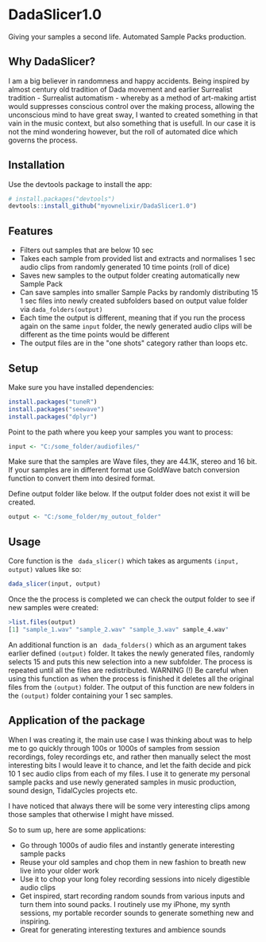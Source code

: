# DadaSlicer1.0
Giving your samples a second life. Automated Sample Packs production.

## Why DadaSlicer?

I am a big believer in randomness and happy accidents. Being inspired by almost century old tradition of Dada movement and earlier Surrealist tradition - Surrealist automatism -  whereby as a method of art-making artist would suppresses conscious control over the making process, allowing the unconscious mind to have great sway, I wanted to created something in that vain in the music context, but also something that is usefull. In our case it is not the mind wondering however, but the roll of automated dice which governs the process. 

## Installation

Use the devtools package to install the app:
```r
# install.packages("devtools")
devtools::install_github("myownelixir/DadaSlicer1.0")
```

## Features
* Filters out samples that are below 10 sec
* Takes each sample from provided list and extracts and normalises 1 sec audio clips from randomly generated 10 time points (roll of dice)
* Saves new samples to the output folder creating automatically new Sample Pack
* Can save samples into smaller Sample Packs by randomly distributing 15 1 sec files into newly created subfolders based on output value folder via ```
dada_folders(output) ```
* Each time the output is different, meaning that if you run the process again on the same ```input``` folder, the newly generated audio clips will be different as the time points would be different
* The output files are in the "one shots" category rather than loops etc.

## Setup
Make sure you have installed dependencies:
```r
install.packages("tuneR")
install.packages("seewave")
install.packages("dplyr")
```
Point to the path where you keep your samples you want to process:

```r
input <- "C:/some_folder/audiofiles/"
```
Make sure that the samples are Wave files, they are 44.1K, stereo and 16 bit. If your samples are in different format use GoldWave batch conversion function to convert them into desired format. 

Define output folder like below. If the output folder does not exist it will be created. 

```r
output <- "C:/some_folder/my_outout_folder"
```
## Usage

Core function is the ``` dada_slicer()``` which takes as arguments ```(input, output)``` values like so:
```r 
dada_slicer(input, output)
```
Once the the process is completed we can check the output folder to see if new samples were created:
```r 
>list.files(output)
[1] "sample_1.wav" "sample_2.wav" "sample_3.wav" sample_4.wav"
```
An additional function is an ``` dada_folders()``` which as an argument takes  earlier defined ```(output)``` folder. It takes the newly generated files, randomly selects 15 and puts this new selection into a new subfolder. The process is repeated until all the files are redistributed. WARNING (!) Be careful when using this function as when the process is finished it deletes all the original files from the ```(output)``` folder.
The output of this function are new folders in the ```(output)``` folder containing your 1 sec samples.

## Application of the package

When I was creating it, the main use case I was thinking about was to help me to go quickly through 100s or 1000s of samples from session recordings, foley recordings etc, and rather then manually select the most interesting bits I would leave it to chance, and let the faith decide and pick 10 1 sec audio clips from each of my files. I use it to generate my personal sample packs and use newly generated samples in music production, sound design, TidalCycles projects etc.  

I have noticed that always there will be some very interesting clips among those samples that otherwise I might have missed. 

So to sum up, here are some applications:
* Go through 1000s of audio files and instantly generate interesting sample packs
* Reuse your old samples and chop them in new fashion to breath new live into your older work
* Use it to chop your long foley recording sessions into nicely digestible audio clips
* Get inspired, start recording random sounds from various inputs and turn them into sound packs. I routinely use my iPhone, my synth sessions, my portable recorder sounds to generate something new and inspiring.
* Great for generating interesting textures and ambience sounds

